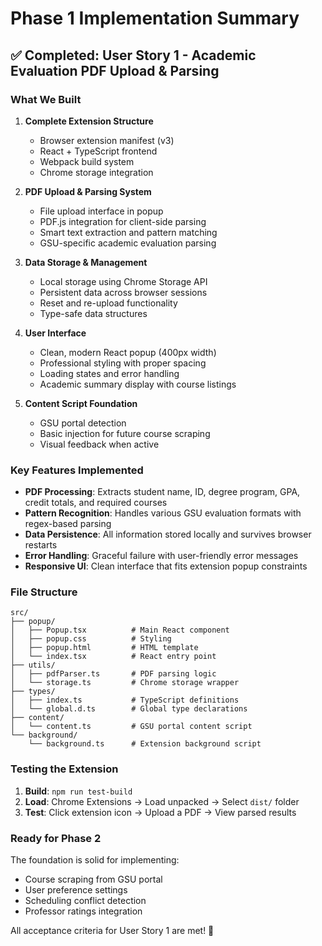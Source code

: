 # Phase 1 Implementation Summary

## ✅ Completed: User Story 1 - Academic Evaluation PDF Upload & Parsing

### What We Built

1. **Complete Extension Structure**
   - Browser extension manifest (v3)
   - React + TypeScript frontend
   - Webpack build system
   - Chrome storage integration

2. **PDF Upload & Parsing System**
   - File upload interface in popup
   - PDF.js integration for client-side parsing
   - Smart text extraction and pattern matching
   - GSU-specific academic evaluation parsing

3. **Data Storage & Management**
   - Local storage using Chrome Storage API
   - Persistent data across browser sessions
   - Reset and re-upload functionality
   - Type-safe data structures

4. **User Interface**
   - Clean, modern React popup (400px width)
   - Professional styling with proper spacing
   - Loading states and error handling
   - Academic summary display with course listings

5. **Content Script Foundation**
   - GSU portal detection
   - Basic injection for future course scraping
   - Visual feedback when active

### Key Features Implemented

- **PDF Processing**: Extracts student name, ID, degree program, GPA, credit totals, and required courses
- **Pattern Recognition**: Handles various GSU evaluation formats with regex-based parsing
- **Data Persistence**: All information stored locally and survives browser restarts
- **Error Handling**: Graceful failure with user-friendly error messages
- **Responsive UI**: Clean interface that fits extension popup constraints

### File Structure
```
src/
├── popup/
│   ├── Popup.tsx          # Main React component
│   ├── popup.css          # Styling
│   ├── popup.html         # HTML template
│   └── index.tsx          # React entry point
├── utils/
│   ├── pdfParser.ts       # PDF parsing logic
│   └── storage.ts         # Chrome storage wrapper
├── types/
│   ├── index.ts           # TypeScript definitions
│   └── global.d.ts        # Global type declarations
├── content/
│   └── content.ts         # GSU portal content script
└── background/
    └── background.ts      # Extension background script
```

### Testing the Extension

1. **Build**: `npm run test-build`
2. **Load**: Chrome Extensions → Load unpacked → Select `dist/` folder
3. **Test**: Click extension icon → Upload a PDF → View parsed results

### Ready for Phase 2

The foundation is solid for implementing:
- Course scraping from GSU portal
- User preference settings
- Scheduling conflict detection
- Professor ratings integration

All acceptance criteria for User Story 1 are met! 🎉
